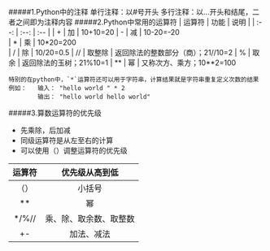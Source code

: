 #####1.Python中的注释 
	单行注释：以#号开头
	多行注释：以...开头和结尾，二者之间即为注释内容 
#####2.Python中常用的运算符 
|	运算符	|	功能		|	说明		|
|	:--:	|	:--:	|	:--		|
|	+		|	加		|	10+10=20
|	-		|	减		|	10-20=-20	
|	* 		|	乘		|	10*20=200	
|	/		|	除		|	10/20=0.5
| 	//		|	取整除	|	返回除法的整数部分（商）；21//10=2
| 	%		|	取余		|	返回除法的玉树；21%10=1
|	** 		|	幂		|	又称次方、乘方；10**2=100
    
    特别的在python中，`*`运算符还可以用于字符串，计算结果就是字符串重复定义次数的结果 
    例如：   输入： "hello world " * 2   
    		输出： "hello world hello world"  
#####3.算数运算符的优先级 
* 先乘除，后加减
* 同级运算符是从左至右的计算
* 可以使用（）调整运算符的优先级
 
|	运算符	|	优先级从高到低
|	:--:	|	:--:	|
|	（）		|	小括号
|	**		|	幂		
|	*/%//	|	乘、除、取余数、取整数			
|	+-		|	加法、减法